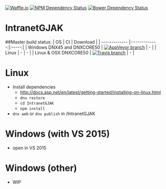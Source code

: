 [![Waffle.io](https://img.shields.io/badge/Progress-waffle.io-blue.svg)](https://waffle.io/j2ghz/IntranetGJAK)
[![NPM Dependency Status](https://www.versioneye.com/user/projects/56903f23daa0bf0035000077/badge.svg?style=flat)](https://www.versioneye.com/user/projects/56903f23daa0bf0035000077)
[![Bower Dependency Status](https://www.versioneye.com/user/projects/56903ee2daa0bf003900006b/badge.svg?style=flat)](https://www.versioneye.com/user/projects/56903ee2daa0bf003900006b)
# IntranetGJAK

##Master build status:
| OS | CI | Download |
| ------------- |:-------------:|:-----:|
| Windows DNX45 and DNXCORE50 | [![AppVeyor branch](https://img.shields.io/appveyor/ci/j2ghz/intranetgjak/master.svg)](https://ci.appveyor.com/project/j2ghz/intranetgjak) | - |
| Linux | - | - |
| Linux & OSX DNXCORE50 | [![Travis branch](https://img.shields.io/travis/j2ghz/IntranetGJAK/master.svg)](https://travis-ci.org/j2ghz/IntranetGJAK) | - |

# Linux
- Install dependencies
  - http://docs.asp.net/en/latest/getting-started/installing-on-linux.html
  - `dnu restore`
  - `cd IntranetGJAK`
  - `npm install`
- `dnx web` or `dnu publish` in /IntranetGJAK

# Windows (with VS 2015)
- open in VS 2015

# Windows (other)
- WIP
